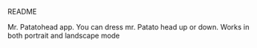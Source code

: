 README

Mr. Patatohead app.
You can dress mr. Patato head up or down.
Works in both portrait and landscape mode

